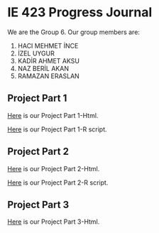 # IE 423 Progress Journal

We are the Group 6. Our group members are:
1. HACI MEHMET İNCE
2. İZEL UYGUR
3. KADİR AHMET AKSU
4. NAZ BERİL AKAN
5. RAMAZAN ERASLAN


## Project Part 1  
[Here](files/423-Proje-1.html) is our Project Part 1-Html.  

[Here](files/423-Proje-1.R) is our Project Part 1-R script.


## Project Part 2  
[Here](files/423-Proje-2.html) is our Project Part 2-Html.  

[Here](files/423-Proje-2.R) is our Project Part 2-R script.


## Project Part 3
[Here](files/423-Proje-3.html) is our Project Part 3-Html.  


